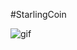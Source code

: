 #StarlingCoin

![gif](https://github.com/Misash/MyBlockchain/assets/70419764/47c43b93-f063-447d-bc70-8be78664c02a)


